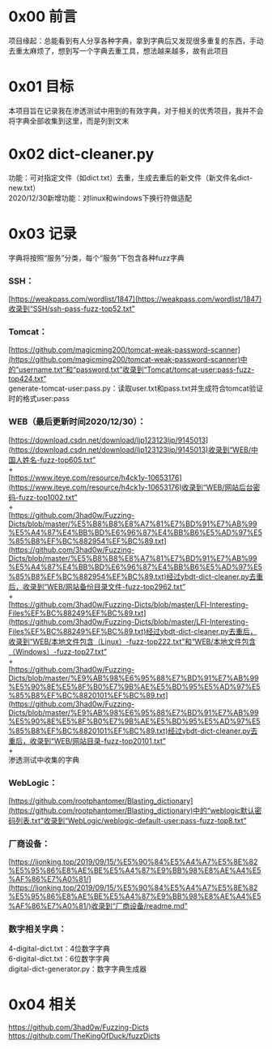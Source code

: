 # 0x00 前言
项目缘起：总能看到有人分享各种字典，拿到字典后又发现很多重复的东西，手动去重太麻烦了，想到写一个字典去重工具，想法越来越多，故有此项目

# 0x01 目标
本项目旨在记录我在渗透测试中用到的有效字典，对于相关的优秀项目，我并不会将字典全部收集到这里，而是列到文末

# 0x02 dict-cleaner.py
功能：可对指定文件（如dict.txt）去重，生成去重后的新文件（新文件名dict-new.txt）  
2020/12/30新增功能：对linux和windows下换行符做适配

# 0x03 记录
字典将按照“服务”分类，每个“服务”下包含各种fuzz字典

### SSH：
[https://weakpass.com/wordlist/1847](https://weakpass.com/wordlist/1847)收录到“SSH/ssh-pass-fuzz-top52.txt”

### Tomcat：
[https://github.com/magicming200/tomcat-weak-password-scanner](https://github.com/magicming200/tomcat-weak-password-scanner)中的“username.txt”和“password.txt”收录到“Tomcat/tomcat-user:pass-fuzz-top424.txt”  
generate-tomcat-user:pass.py：读取user.txt和pass.txt并生成符合tomcat验证时的格式user:pass

### WEB（最后更新时间2020/12/30）：
[https://download.csdn.net/download/ljp123123ljp/9145013](https://download.csdn.net/download/ljp123123ljp/9145013)收录到“WEB/中国人姓名-fuzz-top605.txt”  
+  
[https://www.iteye.com/resource/h4ck1y-10653176](https://www.iteye.com/resource/h4ck1y-10653176)收录到“WEB/网站后台密码-fuzz-top1002.txt”  
+  
[https://github.com/3had0w/Fuzzing-Dicts/blob/master/%E5%B8%B8%E8%A7%81%E7%BD%91%E7%AB%99%E5%A4%87%E4%BB%BD%E6%96%87%E4%BB%B6%E5%AD%97%E5%85%B8%EF%BC%882954%EF%BC%89.txt](https://github.com/3had0w/Fuzzing-Dicts/blob/master/%E5%B8%B8%E8%A7%81%E7%BD%91%E7%AB%99%E5%A4%87%E4%BB%BD%E6%96%87%E4%BB%B6%E5%AD%97%E5%85%B8%EF%BC%882954%EF%BC%89.txt)经过ybdt-dict-cleaner.py去重后，收录到“WEB/网站备份目录文件-fuzz-top2962.txt”  
+  
[https://github.com/3had0w/Fuzzing-Dicts/blob/master/LFI-Interesting-Files%EF%BC%88249%EF%BC%89.txt](https://github.com/3had0w/Fuzzing-Dicts/blob/master/LFI-Interesting-Files%EF%BC%88249%EF%BC%89.txt)经过ybdt-dict-cleaner.py去重后，收录到“WEB/本地文件包含（Linux）-fuzz-top222.txt”和“WEB/本地文件包含（Windows）-fuzz-top27.txt”  
+  
[https://github.com/3had0w/Fuzzing-Dicts/blob/master/%E9%AB%98%E6%95%88%E7%BD%91%E7%AB%99%E5%90%8E%E5%8F%B0%E7%9B%AE%E5%BD%95%E5%AD%97%E5%85%B8%EF%BC%8820101%EF%BC%89.txt](https://github.com/3had0w/Fuzzing-Dicts/blob/master/%E9%AB%98%E6%95%88%E7%BD%91%E7%AB%99%E5%90%8E%E5%8F%B0%E7%9B%AE%E5%BD%95%E5%AD%97%E5%85%B8%EF%BC%8820101%EF%BC%89.txt)经过ybdt-dict-cleaner.py去重后，收录到“WEB/网站目录-fuzz-top20101.txt”  
+  
渗透测试中收集的字典

### WebLogic：
[https://github.com/rootphantomer/Blasting_dictionary](https://github.com/rootphantomer/Blasting_dictionary)中的“weblogic默认密码列表.txt”收录到“WebLogic/weblogic-default-user:pass-fuzz-top8.txt”

### 厂商设备：
[https://lionking.top/2019/09/15/%E5%90%84%E5%A4%A7%E5%8E%82%E5%95%86%E8%AE%BE%E5%A4%87%E9%BB%98%E8%AE%A4%E5%AF%86%E7%A0%81/](https://lionking.top/2019/09/15/%E5%90%84%E5%A4%A7%E5%8E%82%E5%95%86%E8%AE%BE%E5%A4%87%E9%BB%98%E8%AE%A4%E5%AF%86%E7%A0%81/)收录到“厂商设备/readme.md”

### 数字相关字典：
4-digital-dict.txt：4位数字字典  
6-digital-dict.txt：6位数字字典  
digital-dict-generator.py：数字字典生成器

# 0x04 相关
https://github.com/3had0w/Fuzzing-Dicts  
https://github.com/TheKingOfDuck/fuzzDicts
